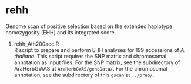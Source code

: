 # rehh
Genome scan of positive selection based on the extended haplotype homozygosity (EHH) and its integrated score.

1. rehh_Ath200acc.R  
R script to prepare and perform EHH analyses for 199 accessions of _A. thaliana_.
This script requires the SNP matrix and chromosomal annotation as input files.
For the SNP matrix, see the subdirectory of AraHerbGWAS at ```AraHerbGWAS/genoData/```.
For the chromosomal annotation, see the subdirectory of this ```gscan``` at ```../prep/```.
